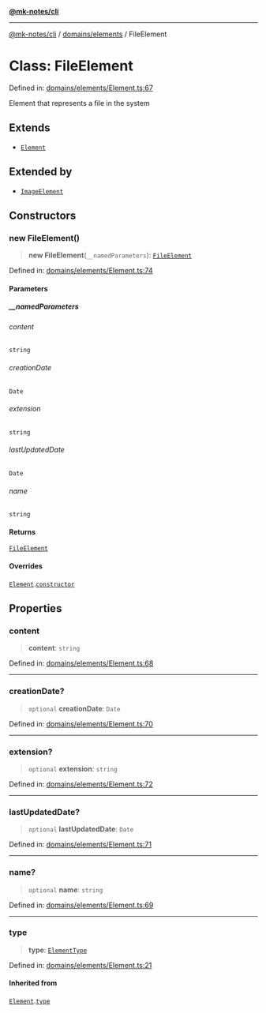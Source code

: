 [**@mk-notes/cli**](../../../README.md)

***

[@mk-notes/cli](../../../README.md) / [domains/elements](../README.md) / FileElement

# Class: FileElement

Defined in: [domains/elements/Element.ts:67](https://github.com/Myastr0/mk-notes/blob/184ba57922923e2636b5be8eb72e467e76933ed9/src/domains/elements/Element.ts#L67)

Element that represents a file in the system

## Extends

- [`Element`](Element.md)

## Extended by

- [`ImageElement`](ImageElement.md)

## Constructors

### new FileElement()

> **new FileElement**(`__namedParameters`): [`FileElement`](FileElement.md)

Defined in: [domains/elements/Element.ts:74](https://github.com/Myastr0/mk-notes/blob/184ba57922923e2636b5be8eb72e467e76933ed9/src/domains/elements/Element.ts#L74)

#### Parameters

##### \_\_namedParameters

###### content

`string`

###### creationDate

`Date`

###### extension

`string`

###### lastUpdatedDate

`Date`

###### name

`string`

#### Returns

[`FileElement`](FileElement.md)

#### Overrides

[`Element`](Element.md).[`constructor`](Element.md#constructors)

## Properties

### content

> **content**: `string`

Defined in: [domains/elements/Element.ts:68](https://github.com/Myastr0/mk-notes/blob/184ba57922923e2636b5be8eb72e467e76933ed9/src/domains/elements/Element.ts#L68)

***

### creationDate?

> `optional` **creationDate**: `Date`

Defined in: [domains/elements/Element.ts:70](https://github.com/Myastr0/mk-notes/blob/184ba57922923e2636b5be8eb72e467e76933ed9/src/domains/elements/Element.ts#L70)

***

### extension?

> `optional` **extension**: `string`

Defined in: [domains/elements/Element.ts:72](https://github.com/Myastr0/mk-notes/blob/184ba57922923e2636b5be8eb72e467e76933ed9/src/domains/elements/Element.ts#L72)

***

### lastUpdatedDate?

> `optional` **lastUpdatedDate**: `Date`

Defined in: [domains/elements/Element.ts:71](https://github.com/Myastr0/mk-notes/blob/184ba57922923e2636b5be8eb72e467e76933ed9/src/domains/elements/Element.ts#L71)

***

### name?

> `optional` **name**: `string`

Defined in: [domains/elements/Element.ts:69](https://github.com/Myastr0/mk-notes/blob/184ba57922923e2636b5be8eb72e467e76933ed9/src/domains/elements/Element.ts#L69)

***

### type

> **type**: [`ElementType`](../enumerations/ElementType.md)

Defined in: [domains/elements/Element.ts:21](https://github.com/Myastr0/mk-notes/blob/184ba57922923e2636b5be8eb72e467e76933ed9/src/domains/elements/Element.ts#L21)

#### Inherited from

[`Element`](Element.md).[`type`](Element.md#type-1)
